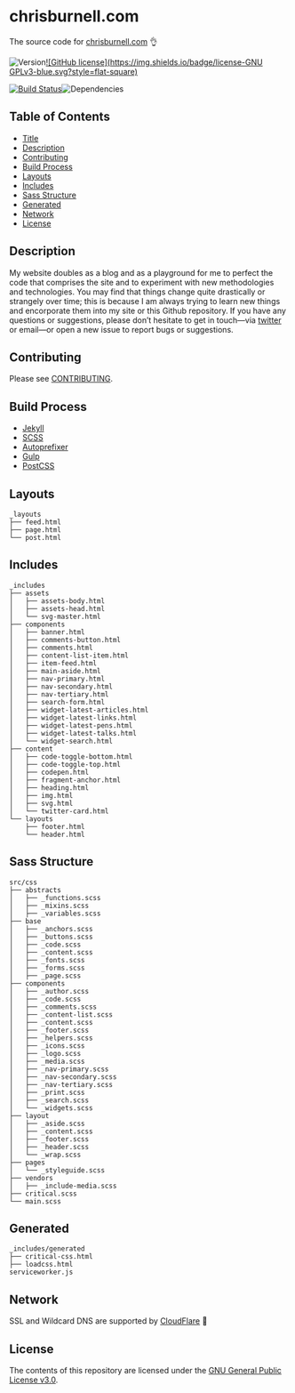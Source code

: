 # chrisburnell.com


The source code for [chrisburnell.com](https://chrisburnell.com/) 👌

![Version](https://img.shields.io/badge/version-2.8.0-blue.svg?style=flat-square)[![GitHub license](https://img.shields.io/badge/license-GNU GPLv3-blue.svg?style=flat-square)](LICENSE)

[![Build Status](https://img.shields.io/travis/chrisburnell/chrisburnell.github.io/master.svg?style=flat-square)](https://travis-ci.org/chrisburnell/chrisburnell.github.io)![Dependencies](https://img.shields.io/david/chrisburnell/chrisburnell.github.io.svg?maxAge=2592000&style=flat-square)


## Table of Contents

- [Title](#chrisburnellcom)
- [Description](#description)
- [Contributing](#contributing)
- [Build Process](#build-process)
- [Layouts](#layouts)
- [Includes](#includes)
- [Sass Structure](#sass-structure)
- [Generated](#generated)
- [Network](#network)
- [License](#license)


## Description

My website doubles as a blog and as a playground for me to perfect the code that
comprises the site and to experiment with new methodologies and technologies.
You may find that things change quite drastically or strangely over time; this
is because I am always trying to learn new things and encorporate them into my
site or this Github repository. If you have any questions or suggestions, please
don’t hesitate to get in touch—via
[twitter](https://twitter.com/iamchrisburnell) or email—or open a new issue to
report bugs or suggestions.


## Contributing

Please see [CONTRIBUTING](CONTRIBUTING.md).


## Build Process

- [Jekyll](https://jekyllrb.com)
- [SCSS](http://sass-lang.com)
- [Autoprefixer](https://github.com/ai/autoprefixer)
- [Gulp](http://gulpjs.com)
- [PostCSS](http://postcss.org/)


## Layouts

```text
_layouts
├── feed.html
├── page.html
└── post.html
```


## Includes

```text
_includes
├── assets
│   ├── assets-body.html
│   ├── assets-head.html
│   └── svg-master.html
├── components
│   ├── banner.html
│   ├── comments-button.html
│   ├── comments.html
│   ├── content-list-item.html
│   ├── item-feed.html
│   ├── main-aside.html
│   ├── nav-primary.html
│   ├── nav-secondary.html
│   ├── nav-tertiary.html
│   ├── search-form.html
│   ├── widget-latest-articles.html
│   ├── widget-latest-links.html
│   ├── widget-latest-pens.html
│   ├── widget-latest-talks.html
│   └── widget-search.html
├── content
│   ├── code-toggle-bottom.html
│   ├── code-toggle-top.html
│   ├── codepen.html
│   ├── fragment-anchor.html
│   ├── heading.html
│   ├── img.html
│   ├── svg.html
│   └── twitter-card.html
└── layouts
    ├── footer.html
    └── header.html
```


## Sass Structure

```text
src/css
├── abstracts
│   ├── _functions.scss
│   ├── _mixins.scss
│   ├── _variables.scss
├── base
│   ├── _anchors.scss
│   ├── _buttons.scss
│   ├── _code.scss
│   ├── _content.scss
│   ├── _fonts.scss
│   ├── _forms.scss
│   ├── _page.scss
├── components
│   ├── _author.scss
│   ├── _code.scss
│   ├── _comments.scss
│   ├── _content-list.scss
│   ├── _content.scss
│   ├── _footer.scss
│   ├── _helpers.scss
│   ├── _icons.scss
│   ├── _logo.scss
│   ├── _media.scss
│   ├── _nav-primary.scss
│   ├── _nav-secondary.scss
│   ├── _nav-tertiary.scss
│   ├── _print.scss
│   ├── _search.scss
│   └── _widgets.scss
├── layout
│   ├── _aside.scss
│   ├── _content.scss
│   ├── _footer.scss
│   ├── _header.scss
│   └── _wrap.scss
├── pages
│   └── _styleguide.scss
├── vendors
│   ├── _include-media.scss
├── critical.scss
└── main.scss
```


## Generated

```text
_includes/generated
├── critical-css.html
├── loadcss.html
serviceworker.js
```


## Network

SSL and Wildcard DNS are supported by [CloudFlare](https://www.cloudflare.com/) 🙏


## License

The contents of this repository are licensed under the [GNU General Public License v3.0](LICENSE).
